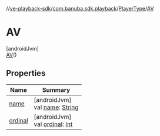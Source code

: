 //[ve-playback-sdk](../../../../index.md)/[com.banuba.sdk.playback](../../index.md)/[PlayerType](../index.md)/[AV](index.md)

# AV

[androidJvm]\
[AV](index.md)()

## Properties

| Name | Summary |
|---|---|
| [name](../-e-x-o/index.md#-372974862%2FProperties%2F1203721431) | [androidJvm]<br>val [name](../-e-x-o/index.md#-372974862%2FProperties%2F1203721431): [String](https://kotlinlang.org/api/latest/jvm/stdlib/kotlin/-string/index.html) |
| [ordinal](../-e-x-o/index.md#-739389684%2FProperties%2F1203721431) | [androidJvm]<br>val [ordinal](../-e-x-o/index.md#-739389684%2FProperties%2F1203721431): [Int](https://kotlinlang.org/api/latest/jvm/stdlib/kotlin/-int/index.html) |
